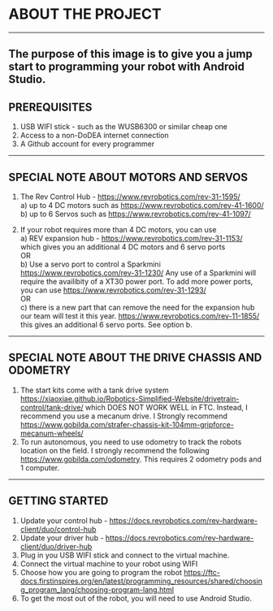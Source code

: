 # ABOUT THE PROJECT
------------------------------------------------------------
The purpose of this image is to give you a jump start to programming your robot with Android Studio. 
------------------------------------------------------------

PREREQUISITES
------------------------------------------------------------
1) USB WIFI stick - such as the WUSB6300 or similar cheap one
2) Access to a non-DoDEA internet connection  
3) A Github account for every programmer
------------------------------------------------------------

SPECIAL NOTE ABOUT MOTORS AND SERVOS
------------------------------------------------------------
1) The Rev Control Hub - https://www.revrobotics.com/rev-31-1595/   
  a) up to 4 DC motors such as https://www.revrobotics.com/rev-41-1600/  
  b) up to 6 Servos such as https://www.revrobotics.com/rev-41-1097/
	
3) If your robot requires more than 4 DC motors, you can use  
   a) REV expansion hub - https://www.revrobotics.com/rev-31-1153/
      which gives you an additional 4 DC motors and 6 servo ports  
   OR  
   b) Use a servo port to control a Sparkmini https://www.revrobotics.com/rev-31-1230/
      Any use of a Sparkmini will require the availibity of a XT30 power port. To add more
      power ports, you can use https://www.revrobotics.com/rev-31-1293/    
   OR  
   c) there is a new part that can remove the need for the expansion hub
      our team will test it this year. https://www.revrobotics.com/rev-11-1855/ 
      this gives an additional 6 servo ports. See option b.  	
------------------------------------------------------------	  

SPECIAL NOTE ABOUT THE DRIVE CHASSIS AND ODOMETRY
------------------------------------------------------------
1) The start kits come with a tank drive system https://xiaoxiae.github.io/Robotics-Simplified-Website/drivetrain-control/tank-drive/ which DOES NOT WORK WELL in FTC. Instead, I recommend you use a mecanum drive. I Strongly recommend https://www.gobilda.com/strafer-chassis-kit-104mm-gripforce-mecanum-wheels/
2) To run autonomous, you need to use odometry to track the robots location on the field. I strongly recommend the following https://www.gobilda.com/odometry. This requires 2 odometry pods and 1 computer.
------------------------------------------------------------

GETTING STARTED
------------------------------------------------------------
1) Update your control hub - https://docs.revrobotics.com/rev-hardware-client/duo/control-hub
2) Update your driver hub - https://docs.revrobotics.com/rev-hardware-client/duo/driver-hub
3) Plug in you USB WIFI stick and connect to the virtual machine.
4) Connect the virtual machine to your robot using WIFI
5) Choose how you are going to program the robot https://ftc-docs.firstinspires.org/en/latest/programming_resources/shared/choosing_program_lang/choosing-program-lang.html
6) To get the most out of the robot, you will need to use Android Studio.
